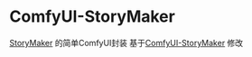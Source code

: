 # ComfyUI-StoryMaker
 [StoryMaker](https://github.com/RedAIGC/StoryMaker) 的简单ComfyUI封装
基于[ComfyUI-StoryMaker](https://github.com/tanglaoya321/ComfyUI-StoryMaker) 修改
